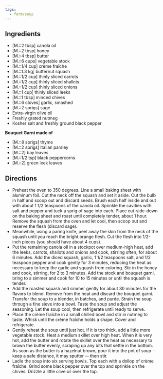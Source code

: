 ```yaml
---
tags:
  - form/soup
---
```


## Ingredients
- [M.::2 tbsp] canola oil
- [M.::2 tbsp] honey
- [M.::4 tbsp] butter
- [M.::6 cups] vegetable stock
- [M.::1/4 cup] crème fraîche
- [M.::1.3 kg] butternut squash
- [M.::1/2 cup] thinly sliced carrots
- [M.::1/2 cup] thinly sliced shallots
- [M.::1/2 cup] thinly sliced onions
- [M.::1 cup] thinly sliced leeks
- [M.::1 tbsp] minced chives
- [M.::6 cloves] garlic, smashed
- [M.::2 sprigs] sage
- Extra-virgin olive oil
- Freshly grated nutmeg
- Kosher salt and freshly ground black pepper

**Bouquet Garni made of**
- [M.::8 sprigs] thyme
- [M.::2 sprigs] Italian parsley
- [M.::2] bay leaves
- [M.::1/2 tsp] black peppercorns
- [M.::2] green leek leaves

## Directions
- Preheat the oven to 350 degrees. Line a small baking sheet with aluminum foil. Cut the neck off the squash and set it aside. Cut the bulb in half and scoop out and discard seeds. Brush each half inside and out with about 1 1/2 teaspoons of the canola oil. Sprinkle the cavities with salt and pepper and tuck a sprig of sage into each. Place cut-side-down on the baking sheet and roast until completely tender, about 1 hour. Remove the squash from the oven and let cool, then scoop out and reserve the flesh (discard sage).
- Meanwhile, using a paring knife, peel away the skin from the neck of the squash until you reach the bright orange flesh. Cut the flesh into 1/2-inch pieces (you should have about 4 cups).
- Put the remaining canola oil in a stockpot over medium-high heat, add the leeks, carrots, shallots and onions and cook, stirring often, for about 6 minutes. Add the diced squash, garlic, 1 1/2 teaspoons salt, and 1/2 teaspoon pepper and cook gently for 3 minutes, reducing the heat as necessary to keep the garlic and squash from coloring. Stir in the honey and cook, stirring, for 2 to 3 minutes. Add the stock and bouquet garni, bring to a simmer and cook for 10 to 15 minutes or until the squash is tender.
- Add the roasted squash and simmer gently for about 30 minutes for the flavors to blend. Remove from the heat and discard the bouquet garni. Transfer the soup to a blender, in batches, and purée. Strain the soup through a fine sieve into a bowl. Taste the soup and adjust the seasoning. Let the soup cool, then refrigerate until ready to serve.
- Place the crème fraîche in a small chilled bowl and stir in nutmeg to taste. Whisk until the crème fraîche holds a shape. Cover and refrigerate.
- Gently reheat the soup until just hot. If it is too thick, add a little more vegetable stock. Heat a medium skillet over high heat. When it is very hot, add the butter and rotate the skillet over the heat as necessary to brown the butter evenly, scraping up any bits that settle in the bottom. As soon as the butter is a hazelnut brown, pour it into the pot of soup -- keep a safe distance, it may sputter -- then stir.
- Ladle the soup into six serving bowls. Top each with a dollop of crème fraîche. Grind some black pepper over the top and sprinkle on the chives. Drizzle a little olive oil over the top.